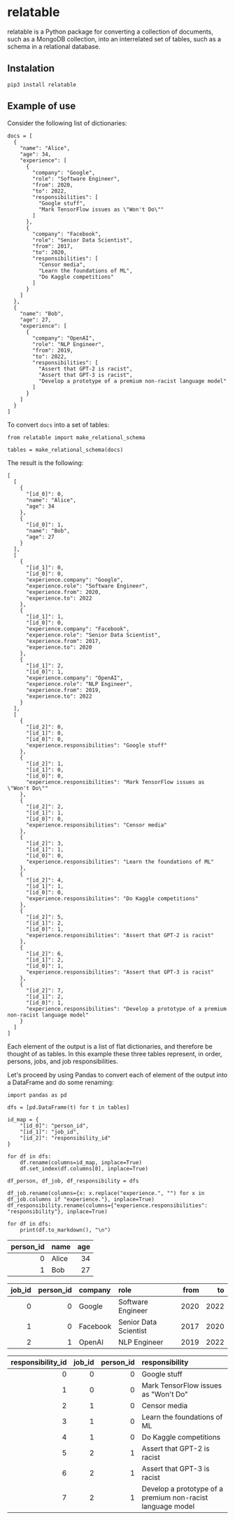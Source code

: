 # relatable

relatable is a Python package for converting a collection of documents, 
such as a MongoDB collection, into an interrelated set of tables, such as a 
schema in a relational database.

## Instalation

```
pip3 install relatable
```

## Example of use

Consider the following list of dictionaries:

```
docs = [
  {
    "name": "Alice",
    "age": 34,
    "experience": [
      {
        "company": "Google",
        "role": "Software Engineer",
        "from": 2020,
        "to": 2022,
        "responsibilities": [
          "Google stuff",
          "Mark TensorFlow issues as \"Won't Do\""
        ]
      },
      {
        "company": "Facebook",
        "role": "Senior Data Scientist",
        "from": 2017,
        "to": 2020,
        "responsibilities": [
          "Censor media",
          "Learn the foundations of ML",
          "Do Kaggle competitions"
        ]
      }
    ]
  },
  {
    "name": "Bob",
    "age": 27,
    "experience": [
      {
        "company": "OpenAI",
        "role": "NLP Engineer",
        "from": 2019,
        "to": 2022,
        "responsibilities": [
          "Assert that GPT-2 is racist",
          "Assert that GPT-3 is racist",
          "Develop a prototype of a premium non-racist language model"
        ]
      }
    ]
  }
]
```

To convert `docs` into a set of tables:

```
from relatable import make_relational_schema

tables = make_relational_schema(docs)
```

The result is the following:

```
[
  [
    {
      "[id_0]": 0,
      "name": "Alice",
      "age": 34
    },
    {
      "[id_0]": 1,
      "name": "Bob",
      "age": 27
    }
  ],
  [
    {
      "[id_1]": 0,
      "[id_0]": 0,
      "experience.company": "Google",
      "experience.role": "Software Engineer",
      "experience.from": 2020,
      "experience.to": 2022
    },
    {
      "[id_1]": 1,
      "[id_0]": 0,
      "experience.company": "Facebook",
      "experience.role": "Senior Data Scientist",
      "experience.from": 2017,
      "experience.to": 2020
    },
    {
      "[id_1]": 2,
      "[id_0]": 1,
      "experience.company": "OpenAI",
      "experience.role": "NLP Engineer",
      "experience.from": 2019,
      "experience.to": 2022
    }
  ],
  [
    {
      "[id_2]": 0,
      "[id_1]": 0,
      "[id_0]": 0,
      "experience.responsibilities": "Google stuff"
    },
    {
      "[id_2]": 1,
      "[id_1]": 0,
      "[id_0]": 0,
      "experience.responsibilities": "Mark TensorFlow issues as \"Won't Do\""
    },
    {
      "[id_2]": 2,
      "[id_1]": 1,
      "[id_0]": 0,
      "experience.responsibilities": "Censor media"
    },
    {
      "[id_2]": 3,
      "[id_1]": 1,
      "[id_0]": 0,
      "experience.responsibilities": "Learn the foundations of ML"
    },
    {
      "[id_2]": 4,
      "[id_1]": 1,
      "[id_0]": 0,
      "experience.responsibilities": "Do Kaggle competitions"
    },
    {
      "[id_2]": 5,
      "[id_1]": 2,
      "[id_0]": 1,
      "experience.responsibilities": "Assert that GPT-2 is racist"
    },
    {
      "[id_2]": 6,
      "[id_1]": 2,
      "[id_0]": 1,
      "experience.responsibilities": "Assert that GPT-3 is racist"
    },
    {
      "[id_2]": 7,
      "[id_1]": 2,
      "[id_0]": 1,
      "experience.responsibilities": "Develop a prototype of a premium non-racist language model"
    }
  ]
]
```

Each element of the output is a list of flat dictionaries, and therefore be thought of as tables. In this example these 
three tables represent, in order, persons, jobs, and job responsibilities.

Let's proceed by using Pandas to convert each of element of the output into a DataFrame and do some renaming:

```
import pandas as pd

dfs = [pd.DataFrame(t) for t in tables]

id_map = {
    "[id_0]": "person_id",
    "[id_1]": "job_id",
    "[id_2]": "responsibility_id"
}

for df in dfs:
    df.rename(columns=id_map, inplace=True)
    df.set_index(df.columns[0], inplace=True)

df_person, df_job, df_responsibility = dfs

df_job.rename(columns={x: x.replace("experience.", "") for x in df_job.columns if "experience."}, inplace=True)
df_responsibility.rename(columns={"experience.responsibilities": "responsibility"}, inplace=True)

for df in dfs:
    print(df.to_markdown(), "\n")
```

| person_id | name  | age |
|----------:|:------|----:|
|         0 | Alice |  34 |
|         1 | Bob   |  27 | 

| job_id | person_id | company  | role                  | from |   to |
|-------:|----------:|:---------|:----------------------|-----:|-----:|
|      0 |         0 | Google   | Software Engineer     | 2020 | 2022 |
|      1 |         0 | Facebook | Senior Data Scientist | 2017 | 2020 |
|      2 |         1 | OpenAI   | NLP Engineer          | 2019 | 2022 | 

| responsibility_id | job_id | person_id | responsibility                                             |
|------------------:|-------:|----------:|:-----------------------------------------------------------|
|                 0 |      0 |         0 | Google stuff                                               |
|                 1 |      0 |         0 | Mark TensorFlow issues as "Won't Do"                       |
|                 2 |      1 |         0 | Censor media                                               |
|                 3 |      1 |         0 | Learn the foundations of ML                                |
|                 4 |      1 |         0 | Do Kaggle competitions                                     |
|                 5 |      2 |         1 | Assert that GPT-2 is racist                                |
|                 6 |      2 |         1 | Assert that GPT-3 is racist                                |
|                 7 |      2 |         1 | Develop a prototype of a premium non-racist language model | 
